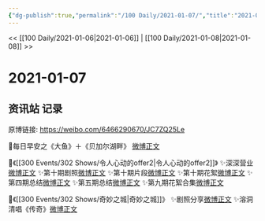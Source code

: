 ```yaml
---
{"dg-publish":true,"permalink":"/100 Daily/2021-01-07/","title":"2021-01-07","created":"2023-04-08T20:45:48.795+08:00","updated":"2023-04-08T20:46:05.538+08:00"}
---
```



<< [[100 Daily/2021-01-06\|2021-01-06]] | [[100 Daily/2021-01-08\|2021-01-08]] >>

# 2021-01-07

## 资讯站 记录

原博链接: https://weibo.com/6466290670/JC7ZQ25Le

🌄每日早安之《大鱼》＋《贝加尔湖畔》
[微博正文](https://m.weibo.cn/6466290670/4590640719464109)

🧣《[[300 Events/302 Shows/令人心动的offer2\|令人心动的offer2]]》
✨深深营业[微博正文](https://m.weibo.cn/6466290670/4590870245147931)
✨第十期剧照[微博正文](https://m.weibo.cn/6466290670/4590763105060839)
✨第十期片段[微博正文](https://m.weibo.cn/6466290670/4590830242774357)
✨第十期花絮[微博正文](https://m.weibo.cn/6466290670/4590859058686401)
✨第四期总结[微博正文](https://m.weibo.cn/6466290670/4590864866744059)
✨第五期总结[微博正文](https://m.weibo.cn/6466290670/4590866913574762)
✨第九期花絮合集[微博正文](https://m.weibo.cn/6466290670/4590856176146161)

🧣《[[300 Events/302 Shows/奇妙之城\|奇妙之城]]》
✨剧照分享[微博正文](https://m.weibo.cn/6466290670/4590778275335683)
✨溶洞清唱《传奇》[微博正文](https://m.weibo.cn/6466290670/4590840771517943)
